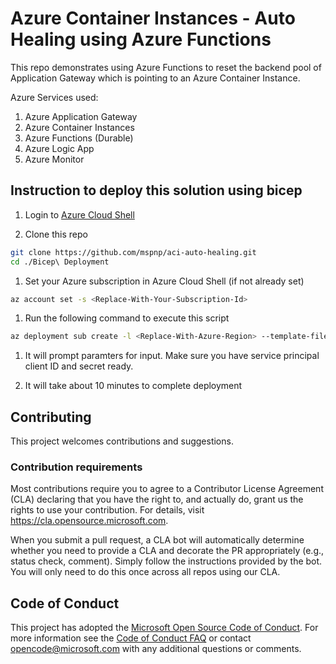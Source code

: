# Azure Container Instances - Auto Healing using Azure Functions

 This repo demonstrates using Azure Functions to reset the backend pool of Application Gateway which is pointing to an Azure Container Instance.

 Azure Services used:

 1. Azure Application Gateway
 1. Azure Container Instances
 1. Azure Functions (Durable)
 1. Azure Logic App
 1. Azure Monitor

## Instruction to deploy this solution using bicep

1. Login to [Azure Cloud Shell](https://shell.azure.com)

1. Clone this repo

```bash
git clone https://github.com/mspnp/aci-auto-healing.git
cd ./Bicep\ Deployment
```

1. Set your Azure subscription in Azure Cloud Shell (if not already set)

```bash
az account set -s <Replace-With-Your-Subscription-Id>
```

1. Run the following command to execute this script

```bash
az deployment sub create -l <Replace-With-Azure-Region> --template-file main.bicep
```

1. It will prompt paramters for input. Make sure you have service principal client ID and secret ready.

1. It will take about 10 minutes to complete deployment

## Contributing

This project welcomes contributions and suggestions.

### Contribution requirements

Most contributions require you to agree to a Contributor License Agreement (CLA) declaring that you have the right to, and actually do, grant us the rights to use your contribution. For details, visit https://cla.opensource.microsoft.com.

When you submit a pull request, a CLA bot will automatically determine whether you need to provide a CLA and decorate the PR appropriately (e.g., status check, comment). Simply follow the instructions provided by the bot. You will only need to do this once across all repos using our CLA.

## Code of Conduct

This project has adopted the [Microsoft Open Source Code of Conduct](https://opensource.microsoft.com/codeofconduct/). For more information see the [Code of Conduct FAQ](https://opensource.microsoft.com/codeofconduct/faq/) or contact [opencode@microsoft.com](mailto:opencode@microsoft.com) with any additional questions or comments.
